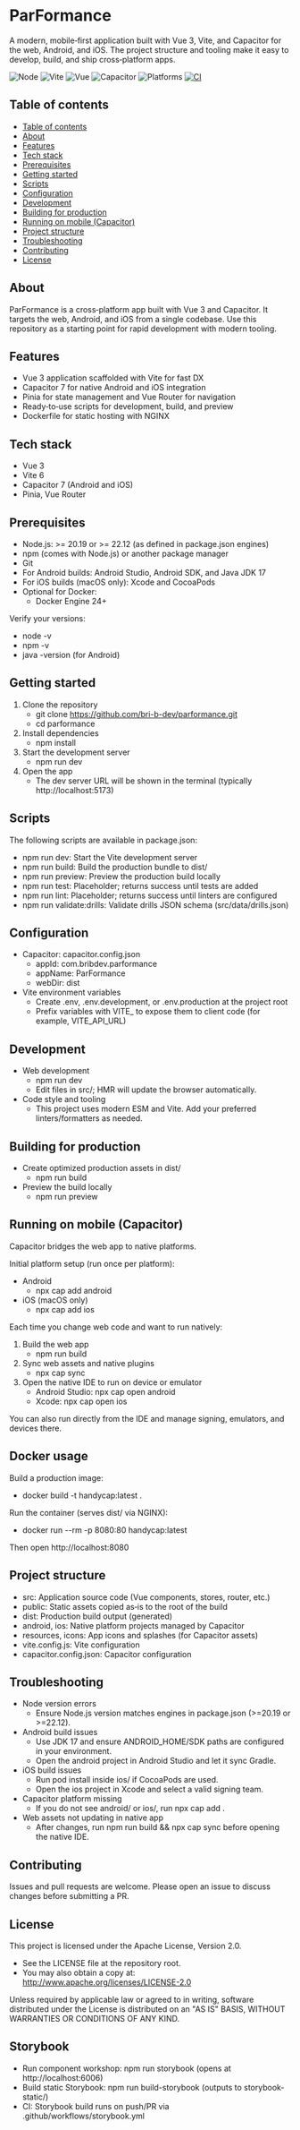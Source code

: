 # ParFormance

A modern, mobile‑first application built with Vue 3, Vite, and Capacitor for the web, Android, and iOS. The project structure and tooling make it easy to develop, build, and ship cross‑platform apps.

<!-- Badges -->
<p align="left">
  <img alt="Node" src="https://img.shields.io/badge/node-%E2%89%A520.19%20|%20%E2%89%A522.12-3C873A?logo=node.js&logoColor=white" />
  <img alt="Vite" src="https://img.shields.io/badge/Vite-6-646CFF?logo=vite&logoColor=white" />
  <img alt="Vue" src="https://img.shields.io/badge/Vue-3-42B883?logo=vuedotjs&logoColor=white" />
  <img alt="Capacitor" src="https://img.shields.io/badge/Capacitor-7-119EFF?logo=capacitor&logoColor=white" />
  <img alt="Platforms" src="https://img.shields.io/badge/Platforms-Web%20|%20Android%20|%20iOS-0A0A0A" />
  <a href="https://github.com/bri-b-dev/parformance/actions/workflows/release.yaml">
    <img alt="CI" src="https://img.shields.io/github/actions/workflow/status/parformance/actions/release.yaml?branch=main&label=release%20CI&logo=github" />
  </a>
</p>

## Table of contents
* [Table of contents](#table-of-contents)
* [About](#about)
* [Features](#features)
* [Tech stack](#tech-stack)
* [Prerequisites](#prerequisites)
* [Getting started](#getting-started)
* [Scripts](#scripts)
* [Configuration](#configuration)
* [Development](#development)
* [Building for production](#building-for-production)
* [Running on mobile (Capacitor)](#running-on-mobile-capacitor)
* [Project structure](#project-structure)
* [Troubleshooting](#troubleshooting)
* [Contributing](#contributing)
* [License](#license)

## About
ParFormance is a cross‑platform app built with Vue 3 and Capacitor. It targets the web, Android, and iOS from a single codebase. Use this repository as a starting point for rapid development with modern tooling.

## Features
- Vue 3 application scaffolded with Vite for fast DX
- Capacitor 7 for native Android and iOS integration
- Pinia for state management and Vue Router for navigation
- Ready‑to‑use scripts for development, build, and preview
- Dockerfile for static hosting with NGINX

## Tech stack
- Vue 3
- Vite 6
- Capacitor 7 (Android and iOS)
- Pinia, Vue Router

## Prerequisites
- Node.js: >= 20.19 or >= 22.12 (as defined in package.json engines)
- npm (comes with Node.js) or another package manager
- Git
- For Android builds: Android Studio, Android SDK, and Java JDK 17
- For iOS builds (macOS only): Xcode and CocoaPods
- Optional for Docker:
    - Docker Engine 24+

Verify your versions:
- node -v
- npm -v
- java -version (for Android)

## Getting started
1. Clone the repository
   - git clone https://github.com/bri-b-dev/parformance.git
   - cd parformance
2. Install dependencies
   - npm install
3. Start the development server
   - npm run dev
4. Open the app
   - The dev server URL will be shown in the terminal (typically http://localhost:5173)

## Scripts
The following scripts are available in package.json:
- npm run dev: Start the Vite development server
- npm run build: Build the production bundle to dist/
- npm run preview: Preview the production build locally
- npm run test: Placeholder; returns success until tests are added
- npm run lint: Placeholder; returns success until linters are configured
- npm run validate:drills: Validate drills JSON schema (src/data/drills.json)

## Configuration
- Capacitor: capacitor.config.json
  - appId: com.bribdev.parformance
  - appName: ParFormance
  - webDir: dist
- Vite environment variables
  - Create .env, .env.development, or .env.production at the project root
  - Prefix variables with VITE_ to expose them to client code (for example, VITE_API_URL)

## Development
- Web development
  - npm run dev
  - Edit files in src/; HMR will update the browser automatically.
- Code style and tooling
  - This project uses modern ESM and Vite. Add your preferred linters/formatters as needed.

## Building for production
- Create optimized production assets in dist/
  - npm run build
- Preview the build locally
  - npm run preview

## Running on mobile (Capacitor)
Capacitor bridges the web app to native platforms.

Initial platform setup (run once per platform):
- Android
  - npx cap add android
- iOS (macOS only)
  - npx cap add ios

Each time you change web code and want to run natively:
1. Build the web app
   - npm run build
2. Sync web assets and native plugins
   - npx cap sync
3. Open the native IDE to run on device or emulator
   - Android Studio: npx cap open android
   - Xcode: npx cap open ios

You can also run directly from the IDE and manage signing, emulators, and devices there.

## Docker usage
Build a production image:
- docker build -t handycap:latest .

Run the container (serves dist/ via NGINX):
- docker run --rm -p 8080:80 handycap:latest

Then open http://localhost:8080

## Project structure
- src: Application source code (Vue components, stores, router, etc.)
- public: Static assets copied as‑is to the root of the build
- dist: Production build output (generated)
- android, ios: Native platform projects managed by Capacitor
- resources, icons: App icons and splashes (for Capacitor assets)
- vite.config.js: Vite configuration
- capacitor.config.json: Capacitor configuration

## Troubleshooting
- Node version errors
  - Ensure Node.js version matches engines in package.json (>=20.19 or >=22.12).
- Android build issues
  - Use JDK 17 and ensure ANDROID_HOME/SDK paths are configured in your environment.
  - Open the android project in Android Studio and let it sync Gradle.
- iOS build issues
  - Run pod install inside ios/ if CocoaPods are used.
  - Open the ios project in Xcode and select a valid signing team.
- Capacitor platform missing
  - If you do not see android/ or ios/, run npx cap add <platform>.
- Web assets not updating in native app
  - After changes, run npm run build && npx cap sync before opening the native IDE.

## Contributing
Issues and pull requests are welcome. Please open an issue to discuss changes before submitting a PR.

## License
This project is licensed under the Apache License, Version 2.0.

- See the LICENSE file at the repository root.
- You may also obtain a copy at: http://www.apache.org/licenses/LICENSE-2.0

Unless required by applicable law or agreed to in writing, software distributed under the License is distributed on an "AS IS" BASIS, WITHOUT WARRANTIES OR CONDITIONS OF ANY KIND.


## Storybook
- Run component workshop: npm run storybook (opens at http://localhost:6006)
- Build static Storybook: npm run build-storybook (outputs to storybook-static/)
- CI: Storybook build runs on push/PR via .github/workflows/storybook.yml
